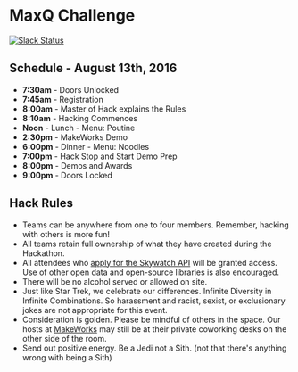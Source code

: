 # MaxQ Challenge
[![Slack Status](https://maxqslackin.herokuapp.com/badge.svg)](https://maxqslackin.herokuapp.com)

## Schedule - August 13th, 2016
 - **7:30am** - Doors Unlocked
 - **7:45am** - Registration
 - **8:00am** - Master of Hack explains the Rules
 - **8:10am** - Hacking Commences
 - **Noon**   - Lunch - Menu: Poutine
 - **2:30pm** - MakeWorks Demo
 - **6:00pm** - Dinner - Menu: Noodles
 - **7:00pm** - Hack Stop and Start Demo Prep
 - **8:00pm** - Demos and Awards
 - **9:00pm** - Doors Locked

## Hack Rules
- Teams can be anywhere from one to four members. Remember, hacking with others is more fun!
- All teams retain full ownership of what they have created during the Hackathon.
- All attendees who [apply for the Skywatch API] will be granted access. Use of other open data and open-source libraries is also encouraged.
- There will be no alcohol served or allowed on site.
- Just like Star Trek, we celebrate our differences. Infinite Diversity in Infinite Combinations. So harassment and racist, sexist, or exclusionary jokes are not appropriate for this event.
- Consideration is golden. Please be mindful of others in the space. Our hosts at [MakeWorks] may still be at their private coworking desks on the other side of the room. 
- Send out positive energy. Be a Jedi not a Sith. (not that there's anything wrong with being a Sith)

[apply for the Skywatch API]: http://www.skywatch.co/request-access
[MakeWorks]: http://www.makeworks.com/
